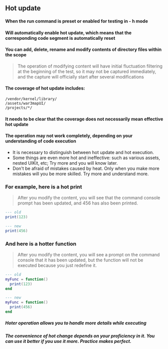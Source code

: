## Hot update

#### When the run command is preset or enabled for testing in - h mode

#### Will automatically enable hot update, which means that the corresponding code segment is automatically reset

#### You can add, delete, rename and modify contents of directory files within the scope

> The operation of modifying content will have initial fluctuation filtering at the beginning of the test, so it may not be captured immediately, and the capture will officially start after several modifications

#### The coverage of hot update includes:

```text
/vendor/kernel/library/
/assets/war3mapUI/
/projects/*/
```

#### It needs to be clear that the coverage does not necessarily mean effective hot update

#### The operation may not work completely, depending on your understanding of code execution

* It is necessary to distinguish between hot update and hot execution.
* Some things are even more hot and ineffective: such as various assets, nested UIKit, etc; Try more and you will know later.
* Don't be afraid of mistakes caused by heat. Only when you make more mistakes will you be more skilled. Try more and understand more.

### For example, here is a hot print

> After you modify the content, you will see that the command console prompt has been updated, and 456 has also been printed.

```lua
--- old
print(123)

--- new
print(456)
```

### And here is a hotter function

> After you modify the content, you will see a prompt on the command console that it has been updated, but the function will not be executed because you just redefine it.

```lua
--- old
myFunc = function()
  print(123)
end

--- new
myFunc = function()
  print(456)
end
```

##### Hoter operation allows you to handle more details while executing

##### The convenience of hot change depends on your proficiency in it. You can use it better if you use it more. Practice makes perfect.

